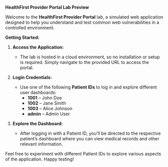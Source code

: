 **HealthFirst Provider Portal Lab Preview**

Welcome to the **HealthFirst Provider Portal** lab, a simulated web application designed to help you understand and test common web vulnerabilities in a controlled environment.

**Getting Started:**

1. **Access the Application:**
   - The lab is hosted in a cloud environment, so no installation or setup is required. Simply navigate to the provided URL to access the portal.

2. **Login Credentials:**
   - Use one of the following **Patient IDs** to log in and explore different user dashboards:
     - **1001** – John Doe
     - **1002** – Jane Smith
     - **1003** – Alice Johnson
     - **admin** – Admin User

3. **Explore the Dashboard:**
   - After logging in with a Patient ID, you'll be directed to the respective patient’s dashboard where you can view medical records and other relevant information.

Feel free to experiment with different Patient IDs to explore various aspects of the application. Happy testing!